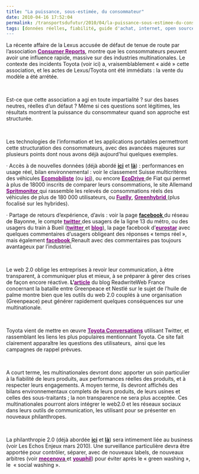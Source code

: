 ```yaml
---
title: "La puissance, sous-estimée, du consommateur"
date: 2010-04-16 17:52:04
permalink: /transportsdufutur/2010/04/la-puissance-sous-estimee-du-consommateur.html
tags: [données réelles, fiabilité, guide d'achat, internet, open source, partage de données, transition générationnelle, twitter]
---
```


<p class="MsoNormal"><span>La récente affaire de la Lexus accusée de défaut de tenue de route par l’association <a href="http://blogs.consumerreports.org/cars/2010/04/consumer-reports-2010-lexus-gx-dont-buy-safety-risk.html"><font color="#800080"><strong>Consumer Reports</strong></font></a>, montre que les consommateurs peuvent avoir une influence rapide, massive sur des industries multinationales. Le contexte des incidents Toyota (voir ici) a, vraisemblablement « aidé » cette association, et les actes de Lexus/Toyota ont été immédiats : la vente du modèle a été arrétée. </span></p> <p class="MsoNormal"><span> </span></p> <p class="MsoNormal"><span>Est-ce que cette association a agi en toute impartialité ? sur des bases neutres, réelles d’un défaut ? Même si ces questions sont légitimes, les résultats montrent la puissance du consommateur quand son approche est structurée.</span></p> <p class="MsoNormal"><span> </span></p> <p class="MsoNormal"><span>Les technologies de l’information et les applications portables permettront cette structuration des consommateurs, avec des avancées majeures sur plusieurs points dont nous avons déjà aujourd'hui quelques exemples.</span></p> <p class="MsoNormal"><span> </span></p>  <!--more-->  <p class="MsoNormal"><span><span>·<span>		 </span></span></span><span dir="ltr"><span>Accès à de nouvelles données (déjà abordé <strong><a href="https://gabrielplassat.github.io/transportsdufutur/2010/01/quand-viendra-lheure-de-la-connaissance-des-emissions-reelles.html" target="_blank">ici</a></strong> et <strong><a href="https://gabrielplassat.github.io/transportsdufutur/2010/01/le-telephone-te-guidera.html" target="_blank">là</a></strong>) : performances en usage réel, bilan environnemental : voir le classement Suisse multicritères des véhicules <a href="http://download.macrofocus.com/infoscope/InfoScope.cgi?fileURL=ATE%20EcoMobiListe%20PW%20Fev%202010%20Web.mis"><font color="#800080"><strong>Ecomobiliste</strong></font></a> (ou <a href="http://www.ate.ch/fr/politique-campagnes/guides-pratiques/ecomobiliste/ecomobiliste-interactive.html"><font color="#800080"><strong>ici</strong></font></a>), ou encore <a href="http://www.fiat.com/ecodrive/fr/default.htm"><font color="#800080"><strong>EcoDrive </strong></font></a>de Fiat qui permet à plus de 18000 inscrits de comparer leurs consommations, le site Allemand <a href="http://www.spritmonitor.de/en/"><font color="#800080"><strong>Spritmonitor</strong> </font></a>qui rassemble les relevés de consommations réels des véhicules de plus de 180 000 utilisateurs, ou <a href="http://www.fuelly.com/"><font color="#800080"><strong>Fuelly</strong></font></a>, <a href="http://www.greenhybrid.com/compare/mileage/"><font color="#800080"><strong>Greenhybrid</strong> </font></a>(plus focalisé sur les hybrides).</span></span></p> <p class="MsoNormal"><span><span>·<span>		 </span></span></span><span dir="ltr"><span>Partage de retours d’expérience, d’avis : voir la page <a href="http://www.facebook.com/pages/CHRONOBUS-un-nouveau-reseau-pour-une-mobilite-durable-sur-le-BAB/113916394232#!/pages/CHRONOBUS-un-nouveau-reseau-pour-une-mobilite-durable-sur-le-BAB/113916394232?v=wall"><strong>facebook</strong> </a>du réseau de Bayonne, le compte <a href="http://twitter.com/ligne13"><font color="#800080"><strong>twitter</strong> </font></a>des usagers de la ligne 13 du métro, ou des usagers du train à Bueil (<a href="http://twitter.com/Asso_gare_bueil"><font color="#800080"><strong>twitter</strong> </font></a>et <a href="http://bueiltoutevapeure.blogspot.com/"><font color="#800080"><strong>blog</strong></font></a>), la page facebook d’<a href="http://www.facebook.com/eurostar"><font color="#800080"><strong>eurostar</strong></font></a> avec quelques commentaires d’usagers obligeant des réponses « temps réel », mais également <a href="http://www.facebook.com/renault?v=app_2373072738"><font color="#800080"><strong>facebook</strong> </font></a>Renault avec des commentaires pas toujours avantageux par l’industriel.</span></span></p> <p class="MsoNormal"><span> </span></p> <p class="MsoNormal"><span>Le web 2.0 oblige les entreprises à revoir leur communication, à être transparent, à communiquer plus et mieux, à se préparer à gérer des crises de façon encore réactive. <strong>L’</strong><a href="http://fr.readwriteweb.com/2010/03/30/a-la-une/greenpeace-nestl-sur-facebook-lart-de-guerre/"><font color="#800080"><strong>article</strong></font></a> du blog ReadwriteWeb France concernant la bataille entre Greenpeace et Nestlé sur le sujet de l’huile de palme montre bien que les outils du web 2.0 couplés à une organisation (Greenpeace) peut générer rapidement quelques conséquences sur une multinationale. </span></p> <p class="MsoNormal"><span> </span></p> <p class="MsoNormal"><span>Toyota vient de mettre en œuvre <a href="http://toyotaconversations.com/"><font color="#800080"><strong>Toyota Conversations</strong></font></a> utilisant Twitter, et rassemblant les liens les plus populaires mentionnant Toyota. Ce site fait clairement apparaître les questions des utilisateurs,<span>  </span>ainsi que les campagnes de rappel prévues.</span></p> <p class="MsoNormal"><span> </span></p> <p class="MsoNormal"><span>A court terme, les multinationales devront donc apporter un soin particulier à la fiabilité de leurs produits, aux performances réelles des produits, et à respecter leurs engagements. A moyen terme, ils devront affichés des bilans environnementaux complets de leurs produits, de leurs usines et celles des sous-traitants ; la non transparence ne sera plus acceptée. Ces multinationales pourront alors intégrer le web2.0 et les réseaux sociaux dans leurs outils de communication, les utilisant pour se présenter en nouveaux philanthropes.</span></p> <p class="MsoNormal"><span> </span></p> <p class="MsoNormal"><span>La philanthropie 2.0 (déjà abordée <strong><a href="https://gabrielplassat.github.io/transportsdufutur/2010/03/il-parait-que-pepsi-pourrait-financer-des-motos-hybrides-.html" target="_blank">ici</a></strong> et <strong><a href="https://gabrielplassat.github.io/transportsdufutur/2010/02/is-it-business-or-philanthropy-.html" target="_blank">là</a></strong>) sera intimement liée au business (voir Les Echos Enjeux mars 2010). Une surveillance particulière devra être apportée pour contrôler, séparer, avec de nouveaux labels, de nouveaux arbitres (voir <a href="http://www.mecenova.org/"><font color="#800080"><strong>mecenova</strong> </font></a>et <a href="http://www.youphil.com/fr/theme/10?ypcli=ano"><font color="#800080"><strong>youphil</strong></font></a>) pour éviter après le « green washing », le  « social washing ».</span></p>
